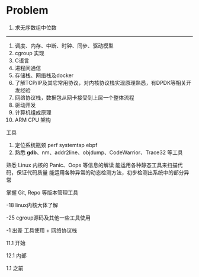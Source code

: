 # Problem

1. 求无序数组中位数



***

1. 调度、内存、中断、时钟、同步、驱动模型
2. cgroup 实现
3. C语言
4. 进程间通信
5. 存储栈、网络栈及docker
6. 了解TCP/IP及其它常用协议，对内核协议栈实现原理熟悉，有DPDK等相关开发经验
7. 网络协议栈，数据包从网卡接受到上层一个整体流程
8. 驱动开发
9. 计算机组成原理
10. ARM CPU 架构



工具

1. 定位系统瓶颈 perf systemtap ebpf
2. 熟悉 **gdb**、nm、addr2line、objdump、CodeWarrior、Trace32 等工具



熟悉 Linux 内核的 Panic、Oops 等信息的解读
能运用各种静态工具来扫描代码，保证代码质量
能运用各种异常的动态检测方法，初步检测出系统中的部分异常

掌握 Git, Repo 等版本管理工具



-18 linux内核大体了解

-25 cgroup源码及其他一些工具使用

-1 出差 工具使用 + 网络协议栈



11.1 开始

12.1 内部

1.1 之前
